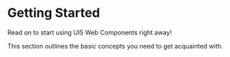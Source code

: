 # Getting Started

Read on to start using UI5 Web Components right away!

This section outlines the basic concepts you need to get acquainted with. 
